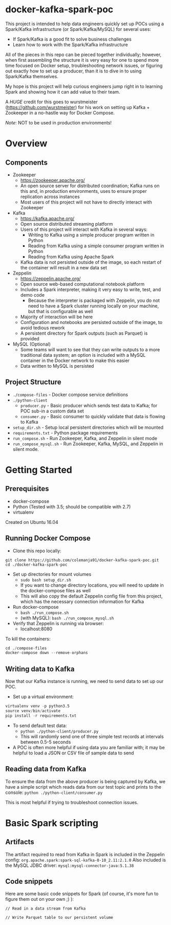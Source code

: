 # docker-kafka-spark-poc
This project is intended to help data engineers quickly set up POCs using a Spark/Kafka infrastructure
(or Spark/Kafka/MySQL) for several uses:
- If Spark/Kafka is a good fit to solve business challenges
- Learn how to work with the Spark/Kafka infrastructure

All of the pieces in this repo can be pieced together individually; however,
when first assembling the structure it is very easy for one to spend more time
focused on Docker setup, troubleshooting network issues, or figuring out exactly
how to set up a producer, than it is to dive in to using Spark/Kafka themselves.

My hope is this project will help curious engineers jump right in to learning
Spark and showing how it can add value to their team.

A _*HUGE*_ credit for this goes to wurstmeister (https://github.com/wurstmeister)
for his work on setting up Kafka + Zookeeper in a no-hastle way for Docker Compose.

*Note*: NOT to be used in production environments!

# Overview

## Components

- Zookeeper
  + https://zookeeper.apache.org/
  + An open source server for distributed coordination; Kafka runs on this and, in production environments, uses to ensure proper replication across instances
  + Most users of this project will not have to directly interact with Zookeeper
- Kafka
  + https://kafka.apache.org/
  + Open source distributed streaming platform
  + Users of this project will interact with Kafka in several ways:
    - Writing to Kafka using a simple producer program written in Python
    - Reading from Kafka using a simple consumer program written in Python
    - Reading from Kafka using Apache Spark
  + Kafka data is not persisted outside of the image, so each restart of the container will result in a new data set
- Zeppelin
  + https://zeppelin.apache.org/
  + Open source web-based computational notebook platform
  + Includes a Spark interpreter, making it very easy to write, test, and demo code
    - Because the interpreter is packaged with Zeppelin, you do not need to have a Spark cluster running locally on your machine, but that is configurable as well
  + Majority of interaction will be here
  + Configuration and notebooks are persisted outside of the image, to avoid tedious rework
  + A persistent directory for Spark outputs (such as Parquet) is provided
- MySQL (Optional)
  + Some teams will want to see that they can write outputs to a more traditional data system; an option is included with a MySQL container in the Docker network to make this easier
  + Data written to MySQL is persisted

## Project Structure
- `./compose-files` - Docker compose service definitions
- `./python-client`
  + `producer.py` - Basic producer which sends test data to Kafka; for POC sub-in a custom data set
  + `consumer.py` - Basic consumer to quickly validate that data is flowing to Kafka
- `setup_dir.sh` - Setup local persistent directories which will be mounted
- `requirements.txt` - Python package requirements
- `run_compose.sh` - Run Zookeeper, Kafka, and Zeppelin in silent mode
- `run_compose_mysql.sh` - Run Zookeeper, Kafka, MySQL, and Zeppelin in silent mode.

# Getting Started

## Prerequisites

- docker-compose
- Python (Tested with 3.5; should be compatible with 2.7)
- virtualenv

Created on Ubuntu 16.04

## Running Docker Compose

- Clone this repo locally:
```
git clone https://github.com/colemanja91/docker-kafka-spark-poc.git
cd ./docker-kafka-spark-poc
```
- Set up directories for mount volumes
  + `sudo bash setup_dir.sh`
  + If you want to change directory locations, you will need to update in the docker-compose files as well
  + This will also copy the default Zeppelin config file from this project, which has the necessary connection information for Kafka
- Run docker-compose
  + `bash ./run_compose.sh`
  + (with MySQL): `bash ./run_compose_mysql.sh`
- Verify that Zeppelin is running via browser:
  + localhost:8080

To kill the containers:
```s
cd ./compose-files
docker-compose down --remove-orphans
```

## Writing data to Kafka
Now that our Kafka instance is running, we need to send data to set up our POC.

- Set up a virtual environment:
```s
virtualenv venv -p python3.5
source venv/bin/activate
pip install -r requirements.txt
```
- To send default test data:
    + `python ./python-client/producer.py`
    + This will randomly send one of three simple test records at intervals between 0.5-5 seconds
- A POC is often more helpful if using data you are familiar with; it may be helpful to load a JSON or CSV file of sample data to send

## Reading data from Kafka
To ensure the data from the above producer is being captured by Kafka, we have a simple script which reads data from our test topic and prints to the console:
`python ./python-client/consumer.py`

This is most helpful if trying to troubleshoot connection issues.

# Basic Spark scripting

## Artifacts
The artifact required to read from Kafka in Spark is included in the Zeppelin config:
`org.apache.spark:spark-sql-kafka-0-10_2.11:2.1.0`
Also included is the MySQL JDBC driver:
`mysql:mysql-connector-java:5.1.38`

## Code snippets

Here are some basic code snippets for Spark (of course, it's more fun to figure them out on your own ;) ):

```scal
// Read in a data stream from Kafka
```

```scal
// Write Parquet table to our persistent volume
```
